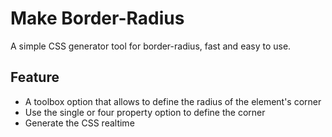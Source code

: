 # Make Border-Radius

A simple CSS generator tool for border-radius, fast and easy to use.

## Feature

* A toolbox option that allows to define the radius of the element's corner
* Use the single or four property option to define the corner
* Generate the CSS realtime         